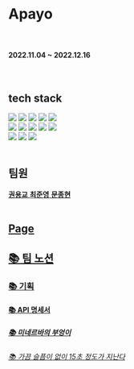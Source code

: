 <h1><b>Apayo</b></h2>

<br>
<h4>2022.11.04 ~ 2022.12.16</h4>

<br>
<h2><b>tech stack</b></h3>
<p>
<img src="https://img.shields.io/badge/NodeJS-339933?style=for-the-badge&logo=Node.js&logoColor=white">
<img src="https://img.shields.io/badge/NestJS-E0234E?style=for-the-badge&logo=NestJS&logoColor=white">
<img src="https://img.shields.io/badge/Express-000000?style=for-the-badge&logo=Express&logoColor=white">
<img src="https://img.shields.io/badge/Socket.io-010101?style=for-the-badge&logo=Socket.io&logoColor=white">
<img src="https://img.shields.io/badge/KoBERT-000000?style=for-the-badge&logo=KoBERT&logoColor=white">
<br>
<img src="https://img.shields.io/badge/Docker-2496ED?style=for-the-badge&logo=Docker&logoColor=white">
<img src="https://img.shields.io/badge/MySQL-4479A1?style=for-the-badge&logo=MySQL&logoColor=white">
<img src="https://img.shields.io/badge/TypeORM-FF8700?style=for-the-badge&logo=TypeORM&logoColor=white">
<img src="https://img.shields.io/badge/NGINX-009639?style=for-the-badge&logo=NGINX&logoColor=white">
<img src="https://img.shields.io/badge/Amazon AWS-FF9900?style=for-the-badge&logo=Amazon AWS&logoColor=white">
<br>
<img src="https://img.shields.io/badge/Google Colab-F9AB00?style=for-the-badge&logo=Google Colab&logoColor=white">
<img src="https://img.shields.io/badge/Google Translate-4285F4?style=for-the-badge&logo=Google Translate&logoColor=white">
<img src="https://img.shields.io/badge/kakao map-FFCD00?style=for-the-badge&logo=kakao map&logoColor=white">


<br>
<br>
<h2><b>팀원</b></h3>
<a href="https://github.com/kwon-ga"><b>권용교</b>
<a href="https://github.com/JunyoungChoi2020"><b>최준영</b>
<a href="https://github.com/MoonJongHyeon1095"><b>문종현</b>
<br>
<br>
<h2><b>Page</b></h3>

## [📚 팀 노션](https://www.notion.so/10-Nodejs-backend-edc10b3308224cedb18a02482af91944)
### [📚 기획](https://www.notion.so/3fa96c7e9ea14b318c4c6bb35a1e477c)
#### [📚 API 명세서](https://www.notion.so/API-ef7f5c250fb24271a6ccd872cbddb717)
##### [📚 미네르바의 부엉이](https://www.notion.so/136b6288c5f543d8b252e33b7abb331e)
###### [📚 가끔 슬픔이 없이 15초 정도가 지난다](https://www.notion.so/61056fcea78e410983adbb3805e41ae1?v=ffc488a5b3824cfc81b3e457316b3623)
